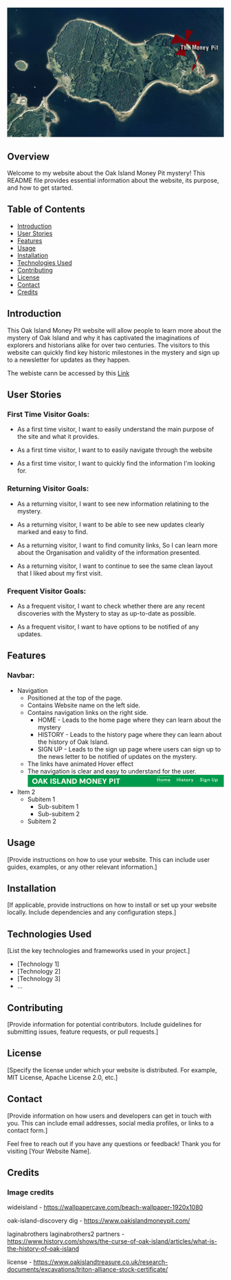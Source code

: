 ![A picture of oak island](assets/images/oak-island-aerial.webp)





## Overview

<p>Welcome to my website about the Oak Island Money Pit mystery! This README file provides essential information about the website, its purpose, and how to get started.</p>

## Table of Contents

- [Introduction](#introduction)
- [User Stories](#user-stories)
- [Features](#features)
- [Usage](#usage)
- [Installation](#installation)
- [Technologies Used](#technologies-used)
- [Contributing](#contributing)
- [License](#license)
- [Contact](#contact)
- [Credits](#credits)


## Introduction

<p>This Oak Island Money Pit website will allow people to learn more about the mystery of Oak Island and why it has captivated the imaginations of explorers and historians alike for over two centuries. 
The visitors to this website can quickly find key historic milestones in the mystery and sign up to a newsletter for updates as they happen.</p>

The webiste cann be accessed by this [Link](https://allwrightben.github.io/money-pit/)

## User Stories
<h3>First Time Visitor Goals:</h3>
<ul>
<li>
<p>As a first time visitor, I want to easily understand the main purpose of the site and what it provides.</p>
</li>
<li>
<p>As a first time visitor, I want to to easily navigate through the website</p>
</li>
<li>
<p>As a first time visitor, I want to quickly find the information I'm looking for.</p>
</li>
</ul>

<h3>Returning Visitor Goals:</h3>
<ul>
<li>
<p>As a returning visitor, I want to see new information relatining to the mystery.</p>
</li>
<li>
<p>As a returning visitor, I want to be able to see new updates clearly marked and easy to find.</p>
</li>
<li>
<p>As a returning visitor, I want to find comunity links, So I can learn more about the Organisation and validity of the information presented.</p>
</li>
<li>
<p>As a returning visitor, I want to continue to see the same clean layout that I liked about my first visit.</p>
</li>
</ul>

<h3>Frequent Visitor Goals:</h3>
<ul>
<li>
<p> As a frequent visitor, I want to check whether there are any recent discoveries with the Mystery to stay as up-to-date as possible.</p>
</li>
<li>
<p>As a frequent visitor, I want to have options to be notified of any updates.</p>
</li>
</ul>

## Features

<h3>Navbar:</h3>

- Navigation
  - Positioned at the top of the page.
  - Contains Website name on the left side.
  - Contains navigation links on the right side.
    - HOME - Leads to the home page where they can learn about the mystery
    - HISTORY - Leads to the history page where they can learn about the history of Oak Island.
    - SIGN UP - Leads to the sign up page where users can sign up to the news letter to be notified of updates on the mystery.
  - The links have animated Hover effect  
  - The navigation is clear and easy to understand for the user. ![Picture of Navbar](assets/images/README-images/navbar.png)
- Item 2
  - Subitem 1
    - Sub-subitem 1
    - Sub-subitem 2
  - Subitem 2


## Usage

[Provide instructions on how to use your website. This can include user guides, examples, or any other relevant information.]

## Installation

[If applicable, provide instructions on how to install or set up your website locally. Include dependencies and any configuration steps.]

## Technologies Used

[List the key technologies and frameworks used in your project.]

- [Technology 1]
- [Technology 2]
- [Technology 3]
- ...

## Contributing

[Provide information for potential contributors. Include guidelines for submitting issues, feature requests, or pull requests.]

## License

[Specify the license under which your website is distributed. For example, MIT License, Apache License 2.0, etc.]

## Contact

[Provide information on how users and developers can get in touch with you. This can include email addresses, social media profiles, or links to a contact form.]

Feel free to reach out if you have any questions or feedback! Thank you for visiting [Your Website Name].

## Credits

<h3>Image credits</h3>

wideisland -
https://wallpapercave.com/beach-wallpaper-1920x1080

oak-island-discovery
dig -
https://www.oakislandmoneypit.com/

laginabrothers
laginabrothers2
partners - 
https://www.history.com/shows/the-curse-of-oak-island/articles/what-is-the-history-of-oak-island

license - 
https://www.oakislandtreasure.co.uk/research-documents/excavations/triton-alliance-stock-certificate/